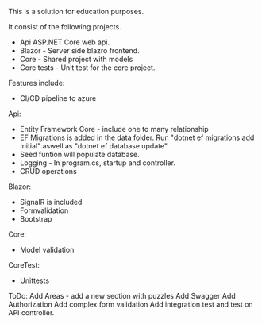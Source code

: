 This is a solution for education purposes.

It consist of the following projects.
- Api ASP.NET Core web api.
- Blazor - Server side blazro frontend.
- Core - Shared project with models
- Core tests - Unit test for the core project.

Features include:
- CI/CD pipeline to azure

Api:
- Entity Framework Core - include one to many relationship
- EF Migrations is added in the data folder. Run "dotnet ef migrations add Initial" aswell as "dotnet ef database update".
- Seed funtion will populate database.
- Logging - In program.cs, startup and controller. 
- CRUD operations

Blazor:
- SignalR is included 
- Formvalidation
- Bootstrap

Core:
- Model validation

CoreTest:
- Unittests

ToDo: 
Add Areas - add a new section with puzzles
Add Swagger
Add Authorization
Add complex form validation
Add integration test and test on API controller.
